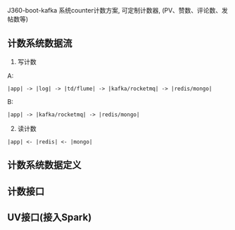 J360-boot-kafka 系统counter计数方案, 可定制计数器, (PV、赞数、评论数、发帖数等)

## 计数系统数据流

1. 写计数

A:
```
|app| -> |log| -> |td/flume| -> |kafka/rocketmq| -> |redis/mongo|

```

B:
```
|app| -> |kafka/rocketmq| -> |redis/mongo|

```

2. 读计数

```
|app| <- |redis| <- |mongo|
```

## 计数系统数据定义




## 计数接口



## UV接口(接入Spark)

